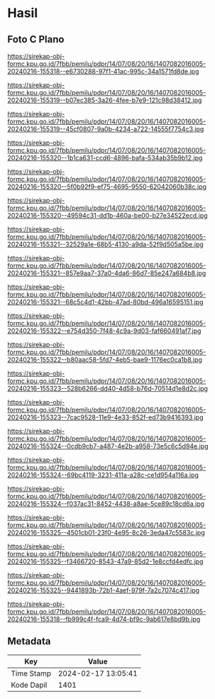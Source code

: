 # Hasil

## Foto C Plano

https://sirekap-obj-formc.kpu.go.id/7fbb/pemilu/pdpr/14/07/08/20/16/1407082016005-20240216-155318--e6730288-97f1-41ac-995c-34a1571fd8de.jpg

https://sirekap-obj-formc.kpu.go.id/7fbb/pemilu/pdpr/14/07/08/20/16/1407082016005-20240216-155319--b07ec385-3a26-4fee-b7e9-121c98d38412.jpg

https://sirekap-obj-formc.kpu.go.id/7fbb/pemilu/pdpr/14/07/08/20/16/1407082016005-20240216-155319--45cf0807-9a0b-4234-a722-14555f7754c3.jpg

https://sirekap-obj-formc.kpu.go.id/7fbb/pemilu/pdpr/14/07/08/20/16/1407082016005-20240216-155320--1b1ca631-ccd6-4896-bafa-534ab35b9b12.jpg

https://sirekap-obj-formc.kpu.go.id/7fbb/pemilu/pdpr/14/07/08/20/16/1407082016005-20240216-155320--5f0b92f9-ef75-4695-9550-62042060b38c.jpg

https://sirekap-obj-formc.kpu.go.id/7fbb/pemilu/pdpr/14/07/08/20/16/1407082016005-20240216-155320--49594c31-dd1b-460a-be00-b27e34522ecd.jpg

https://sirekap-obj-formc.kpu.go.id/7fbb/pemilu/pdpr/14/07/08/20/16/1407082016005-20240216-155321--32529a1e-68b5-4130-a9da-52f9d505a5be.jpg

https://sirekap-obj-formc.kpu.go.id/7fbb/pemilu/pdpr/14/07/08/20/16/1407082016005-20240216-155321--857e9aa7-37a0-4da6-86d7-85e247a684b8.jpg

https://sirekap-obj-formc.kpu.go.id/7fbb/pemilu/pdpr/14/07/08/20/16/1407082016005-20240216-155321--68c5c4d1-42bb-47ad-80bd-496a16595151.jpg

https://sirekap-obj-formc.kpu.go.id/7fbb/pemilu/pdpr/14/07/08/20/16/1407082016005-20240216-155322--e754d350-7f48-4c9a-9d03-faf660491af7.jpg

https://sirekap-obj-formc.kpu.go.id/7fbb/pemilu/pdpr/14/07/08/20/16/1407082016005-20240216-155322--b80aac58-5fd7-4eb5-bae9-1176ec0ca1b8.jpg

https://sirekap-obj-formc.kpu.go.id/7fbb/pemilu/pdpr/14/07/08/20/16/1407082016005-20240216-155323--528b6266-dd40-4d58-b76d-70514d1e8d2c.jpg

https://sirekap-obj-formc.kpu.go.id/7fbb/pemilu/pdpr/14/07/08/20/16/1407082016005-20240216-155323--7cac9528-11e9-4e33-852f-ed73b9416393.jpg

https://sirekap-obj-formc.kpu.go.id/7fbb/pemilu/pdpr/14/07/08/20/16/1407082016005-20240216-155324--0cdb9cb7-a487-4e2b-a958-73e5c6c5d94e.jpg

https://sirekap-obj-formc.kpu.go.id/7fbb/pemilu/pdpr/14/07/08/20/16/1407082016005-20240216-155324--69bc4119-3231-411a-a28c-ce1d954a116a.jpg

https://sirekap-obj-formc.kpu.go.id/7fbb/pemilu/pdpr/14/07/08/20/16/1407082016005-20240216-155324--f037ac31-8452-4438-a8ae-5ce89c18cd6a.jpg

https://sirekap-obj-formc.kpu.go.id/7fbb/pemilu/pdpr/14/07/08/20/16/1407082016005-20240216-155325--4501cb01-23f0-4e95-8c26-3eda47c5583c.jpg

https://sirekap-obj-formc.kpu.go.id/7fbb/pemilu/pdpr/14/07/08/20/16/1407082016005-20240216-155325--f3466720-8543-47a9-85d2-1e8ccfd4edfc.jpg

https://sirekap-obj-formc.kpu.go.id/7fbb/pemilu/pdpr/14/07/08/20/16/1407082016005-20240216-155325--9441893b-72b1-4aef-979f-7a2c7074c417.jpg

https://sirekap-obj-formc.kpu.go.id/7fbb/pemilu/pdpr/14/07/08/20/16/1407082016005-20240216-155318--fb999c4f-fca9-4d74-bf9c-9ab617e8bd9b.jpg


## Metadata

| Key        | Value               |
| ---------- | ------------------- |
| Time Stamp | 2024-02-17 13:05:41 |
| Kode Dapil | 1401                |



